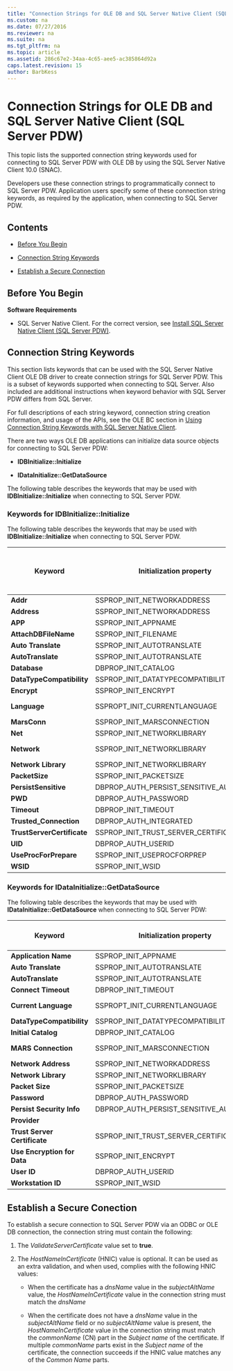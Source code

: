 ```yaml
---
title: "Connection Strings for OLE DB and SQL Server Native Client (SQL Server PDW)"
ms.custom: na
ms.date: 07/27/2016
ms.reviewer: na
ms.suite: na
ms.tgt_pltfrm: na
ms.topic: article
ms.assetid: 286c67e2-34aa-4c65-aee5-ac385864d92a
caps.latest.revision: 15
author: BarbKess
---
```

# Connection Strings for OLE DB and SQL Server Native Client (SQL Server PDW)
This topic lists the supported connection string keywords used for connecting to SQL Server PDW with OLE DB by using the SQL Server Native Client 10.0 (SNAC).  
  
Developers use these connection strings to programmatically connect to SQL Server PDW. Application users specify some of these connection string keywords, as required by the application, when connecting to SQL Server PDW.  
  
## Contents  
  
-   [Before You Begin](#BeforeBegin)  
  
-   [Connection String Keywords](#ConnectionString)  
  
-   [Establish a Secure Connection](#SecureConnection)  
  
## <a name="BeforeBegin"></a>Before You Begin  
**Software Requirements**  
  
-   SQL Server Native Client. For the correct version, see [Install SQL Server Native Client &#40;SQL Server PDW&#41;](../../mpp/sqlpdw/install-sql-server-native-client-sql-server-pdw.md).  
  
## <a name="ConnectionString"></a>Connection String Keywords  
This section lists keywords that can be used with the SQL Server Native Client OLE DB driver to create connection strings for SQL Server PDW. This is a subset of keywords supported when connecting to SQL Server. Also included are additional instructions when keyword behavior with SQL Server PDW differs from SQL Server.  
  
For full descriptions of each string keyword, connection string creation information, and usage of the APIs, see the OLE BC section in [Using Connection String Keywords with SQL Server Native Client](http://msdn.microsoft.com/library/ms130822.aspx).  
  
There are two ways OLE DB applications can initialize data source objects for connecting to SQL Server PDW:  
  
-   **IDBInitialize::Initialize**  
  
-   **IDataInitialize::GetDataSource**  
  
The following table describes the keywords that may be used with **IDBInitialize::Initialize** when connecting to SQL Server PDW.  
  
### Keywords for IDBInitialize::Initialize  
The following table describes the keywords that may be used with **IDBInitialize::Initialize** when connecting to SQL Server PDW.  
  
|Keyword|Initialization property|SQL Server PDW Support Notes|  
|-----------|---------------------------|-------------------------------------------------------|  
|**Addr**|SSPROP_INIT_NETWORKADDRESS||  
|**Address**|SSPROP_INIT_NETWORKADDRESS||  
|**APP**|SSPROP_INIT_APPNAME||  
|**AttachDBFileName**|SSPROP_INIT_FILENAME||  
|**Auto Translate**|SSPROP_INIT_AUTOTRANSLATE||  
|**AutoTranslate**|SSPROP_INIT_AUTOTRANSLATE||  
|**Database**|DBPROP_INIT_CATALOG||  
|**DataTypeCompatibility**|SSPROP_INIT_DATATYPECOMPATIBILITY||  
|**Encrypt**|SSPROP_INIT_ENCRYPT||  
|**Language**|SSPROPT_INIT_CURRENTLANGUAGE|‘English’ only.|  
|**MarsConn**|SSPROP_INIT_MARSCONNECTION|‘no’ only.|  
|**Net**|SSPROP_INIT_NETWORKLIBRARY||  
|**Network**|SSPROP_INIT_NETWORKLIBRARY|‘dbmssocn’ only (TCP)|  
|**Network Library**|SSPROP_INIT_NETWORKLIBRARY||  
|**PacketSize**|SSPROP_INIT_PACKETSIZE||  
|**PersistSensitive**|DBPROP_AUTH_PERSIST_SENSITIVE_AUTHINFO||  
|**PWD**|DBPROP_AUTH_PASSWORD||  
|**Timeout**|DBPROP_INIT_TIMEOUT||  
|**Trusted_Connection**|DBPROP_AUTH_INTEGRATED|‘no’ only.|  
|**TrustServerCertificate**|SSPROP_INIT_TRUST_SERVER_CERTIFICATE||  
|**UID**|DBPROP_AUTH_USERID||  
|**UseProcForPrepare**|SSPROP_INIT_USEPROCFORPREP||  
|**WSID**|SSPROP_INIT_WSID||  
  
### Keywords for IDataInitialize::GetDataSource  
The following table describes the keywords that may be used with **IDataInitialize::GetDataSource** when connecting to SQL Server PDW:  
  
|Keyword|Initialization property|ssDW Usage Notes|  
|-----------|---------------------------|--------------------|  
|**Application Name**|SSPROP_INIT_APPNAME||  
|**Auto Translate**|SSPROP_INIT_AUTOTRANSLATE||  
|**AutoTranslate**|SSPROP_INIT_AUTOTRANSLATE||  
|**Connect Timeout**|DBPROP_INIT_TIMEOUT||  
|**Current Language**|SSPROPT_INIT_CURRENTLANGUAGE|‘English’ only.|  
|**DataTypeCompatibility**|SSPROP_INIT_DATATYPECOMPATIBILITY||  
|**Initial Catalog**|DBPROP_INIT_CATALOG||  
|**MARS Connection**|SSPROP_INIT_MARSCONNECTION|‘False’ only.|  
|**Network Address**|SSPROP_INIT_NETWORKADDRESS||  
|**Network Library**|SSPROP_INIT_NETWORKLIBRARY||  
|**Packet Size**|SSPROP_INIT_PACKETSIZE|‘0’ only.|  
|**Password**|DBPROP_AUTH_PASSWORD||  
|**Persist Security Info**|DBPROP_AUTH_PERSIST_SENSITIVE_AUTHINFO||  
|**Provider**|||  
|**Trust Server Certificate**|SSPROP_INIT_TRUST_SERVER_CERTIFICATE||  
|**Use Encryption for Data**|SSPROP_INIT_ENCRYPT||  
|**User ID**|DBPROP_AUTH_USERID||  
|**Workstation ID**|SSPROP_INIT_WSID||  
  
## <a name="SecureConnection"></a>Establish a Secure Conection  
To establish a secure connection to SQL Server PDW via an ODBC or OLE DB connection, the connection string must contain the following:  
  
1.  The *ValidateServerCertificate* value set to **true**.  
  
2.  The *HostNameInCertificate* (HNIC) value is optional. It can be used as an extra validation, and when used, complies with the following HNIC values:  
  
    -   When the certificate has a *dnsName* value in the *subjectAltName* value, the *HostNameInCertificate* value in the connection string must match the *dnsName*  
  
    -   When the certificate does not have a *dnsName* value in the *subjectAltName* field or no *subjectAltName* value is present, the *HostNameInCertificate* value in the connection string must match the *commonName* (CN) part in the *Subject name* of the certificate. If multiple *commonName* parts exist in the *Subject name* of the certificate, the connection succeeds if the HNIC value matches any of the *Common Name* parts.  
  
